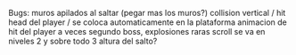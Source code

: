 Bugs:
    muros apilados al saltar (pegar mas los muros?)
    collision vertical / hit head del player / se coloca automaticamente en la plataforma
    animacion de hit del player a veces
    segundo boss, explosiones raras
    scroll se va en niveles 2 y sobre todo 3
    altura del salto?